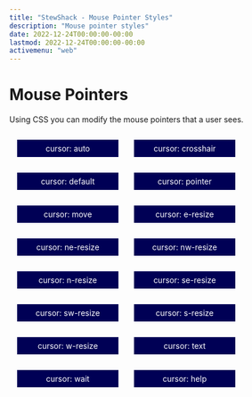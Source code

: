 ```yaml
---
title: "StewShack - Mouse Pointer Styles"
description: "Mouse pointer styles"
date: 2022-12-24T00:00:00-00:00
lastmod: 2022-12-24T00:00:00-00:00
activemenu: "web"
---
```


# Mouse Pointers

Using CSS you can modify the mouse pointers that a user sees.

<div>

<div style="cursor: auto; background-color: #005; color: #FFF; float: left; margin: 1em; padding: 0.5em; text-align: center; width: 12em;">cursor: auto</div>

<div style="cursor: crosshair; background-color: #005; color: #FFF; float: left; margin: 1em; padding: 0.5em; text-align: center; width: 12em;">cursor: crosshair</div>

<div style="cursor: default; background-color: #005; color: #FFF; float: left; margin: 1em; padding: 0.5em; text-align: center; width: 12em;">cursor: default</div>

<div style="cursor: pointer; background-color: #005; color: #FFF; float: left; margin: 1em; padding: 0.5em; text-align: center; width: 12em;">cursor: pointer</div>

<div style="cursor: move; background-color: #005; color: #FFF; float: left; margin: 1em; padding: 0.5em; text-align: center; width: 12em;">cursor: move</div>

<div style="cursor: e-resize; background-color: #005; color: #FFF; float: left; margin: 1em; padding: 0.5em; text-align: center; width: 12em;">cursor: e-resize</div>

<div style="cursor: ne-resize; background-color: #005; color: #FFF; float: left; margin: 1em; padding: 0.5em; text-align: center; width: 12em;">cursor: ne-resize</div>

<div style="cursor: nw-resize; background-color: #005; color: #FFF; float: left; margin: 1em; padding: 0.5em; text-align: center; width: 12em;">cursor: nw-resize</div>

<div style="cursor: n-resize; background-color: #005; color: #FFF; float: left; margin: 1em; padding: 0.5em; text-align: center; width: 12em;">cursor: n-resize</div>

<div style="cursor: se-resize; background-color: #005; color: #FFF; float: left; margin: 1em; padding: 0.5em; text-align: center; width: 12em;">cursor: se-resize</div>

<div style="cursor: sw-resize; background-color: #005; color: #FFF; float: left; margin: 1em; padding: 0.5em; text-align: center; width: 12em;">cursor: sw-resize</div>

<div style="cursor: s-resize; background-color: #005; color: #FFF; float: left; margin: 1em; padding: 0.5em; text-align: center; width: 12em;">cursor: s-resize</div>

<div style="cursor: w-resize; background-color: #005; color: #FFF; float: left; margin: 1em; padding: 0.5em; text-align: center; width: 12em;">cursor: w-resize</div>

<div style="cursor: text; background-color: #005; color: #FFF; float: left; margin: 1em; padding: 0.5em; text-align: center; width: 12em;">cursor: text</div>

<div style="cursor: wait; background-color: #005; color: #FFF; float: left; margin: 1em; padding: 0.5em; text-align: center; width: 12em;">cursor: wait</div>

<div style="cursor: help; background-color: #005; color: #FFF; float: left; margin: 1em; padding: 0.5em; text-align: center; width: 12em;">cursor: help</div>

</div>